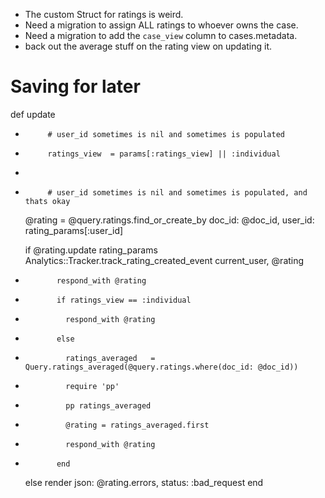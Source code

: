 * The custom Struct for ratings is weird.
* Need a migration to assign ALL ratings to whoever owns the case.   
* Need a migration to add the `case_view` column to cases.metadata.
* back out the average stuff on the rating view on updating it.





# Saving for later


def update
-          # user_id sometimes is nil and sometimes is populated
+          ratings_view  = params[:ratings_view] || :individual
+
+          # user_id sometimes is nil and sometimes is populated, and thats okay
  @rating = @query.ratings.find_or_create_by doc_id: @doc_id, user_id: rating_params[:user_id]

  if @rating.update rating_params
    Analytics::Tracker.track_rating_created_event current_user, @rating
-            respond_with @rating
+            if ratings_view == :individual
+              respond_with @rating
+            else
+              ratings_averaged   = Query.ratings_averaged(@query.ratings.where(doc_id: @doc_id))
+              require 'pp'
+              pp ratings_averaged
+              @rating = ratings_averaged.first
+              respond_with @rating
+            end
  else
    render json: @rating.errors, status: :bad_request
  end
